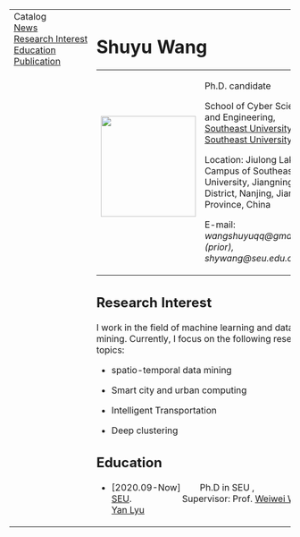 <!DOCTYPE html PUBLIC "-//W3C//DTD XHTML 1.1//EN"
  "http://www.w3.org/TR/xhtml11/DTD/xhtml11.dtd">
<html xmlns="http://www.w3.org/1999/xhtml" xml:lang="en">
<head>
<meta name="generator" content="jemdoc, see http://jemdoc.jaboc.net/" />
<meta http-equiv="Content-Type" content="text/html;charset=utf-8" />
<link rel="stylesheet" href="jemdoc.css" type="text/css" />
</head>
<body>
<table summary="Table for page layout." id="tlayout">
<tr valign="top">
<td id="layout-menu">
<div class="menu-category">Catalog</div>
<div class="menu-item"><a href="index.html#news">News</a></div>
<div class="menu-item"><a href="index.html#researchinterest">Research&nbsp;Interest</a></div>
<div class="menu-item"><a href="index.html#education">Education</a></div>
<div class="menu-item"><a href="index.html#pub">Publication</a></div>
</td>
<td id="layout-content">
<div id="toptitle">
<h1>Shuyu Wang </h1>
</div>
<table class="imgtable"><tr><td>
<a href="http://wangshuyu.github.io"><img src= alt="^-^" width="170px" height="180px" /></a>&nbsp;</td>
<td align="left"><p>Ph.D. candidate<br /> </p>
<p>School of Cyber Science and Engineering, <a href="https://www.seu.edu.cn//">Southeast University
Southeast University</a><br /></p>
<p>Location: Jiulong Lake Campus of Southeast University, Jiangning District, Nanjing, Jiangsu Province, China <br /> </p>
<p>E-mail: <i>wangshuyuqq@gmail.com (prior), shywang@seu.edu.cn</i> <br /></p>
</td></tr></table>

<h2>Research Interest</h2>
<p><a id="researchinterest" name="researchinterest" class="anchor"> </a>
I work in the field of machine learning and data mining. Currently, I focus on the following research topics:</p>
<ul>
<li><p>spatio-temporal data mining</p>
</li>
<li><p>Smart city and urban computing</p>
</li>
<li><p>Intelligent Transportation</p>
</li>
<li><p>Deep clustering</p>

</ul>
<h2>Education</h2>
<p><a id="education" name="education" class="anchor"> </a></p>
<ul>
<li><p>[2020.09-Now]&nbsp;&nbsp;&nbsp;&nbsp;&nbsp;&nbsp;&nbsp;&nbsp;Ph.D in SEU , <a href="https://www.seu.edu.cn//">SEU</a>.&nbsp;&nbsp;&nbsp;&nbsp;&nbsp;&nbsp;&nbsp;&nbsp;&nbsp;&nbsp;&nbsp;&nbsp;&nbsp;&nbsp;&nbsp;&nbsp;&nbsp;&nbsp;&nbsp;&nbsp;&nbsp;Supervisor: Prof. <a href="https://cse.seu.edu.cn/2019/0103/c23024a257230/pagem.htm/">Weiwei Wu</a>&amp; <a href="https://cse.seu.edu.cn/2020/1029/c23024a351517/pagem.htm/">Yan Lyu </a></p>

</ul>


</ol>
</td>
</tr>
</table>
</body>
</html>
